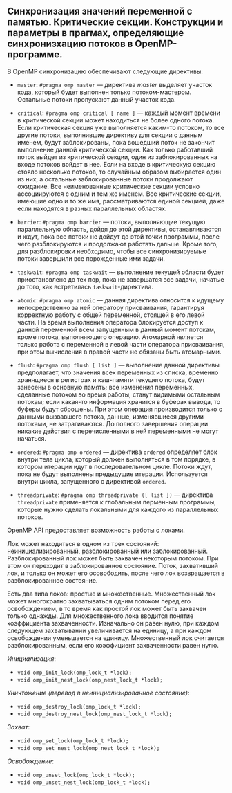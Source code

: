 ## Синхронизация значений переменной с памятью. Критические секции. Конструкции и параметры в прагмах, определяющие синхронизхацию потоков в OpenMP-программе.

В OpenMP синхронизацию обеспечивают следующие директивы:

* `master`: `#pragma omp master` — директива *master* выделяет участок кода, который будет выполнен только потоком-мастером. Остальные потоки пропускают данный участок кода.

* `critical`: `#pragma omp critical [ name ]` — каждый момент времени в критической секции может находиться не более одного потока. Если критическая секция уже выполняется каким-то потоком, то все другие потоки, выполнившие директиву для секции с данным именем, будут заблокированы, пока вошедший поток не закончит выполнение данной критической секции. Как только работавший поток выйдет из критической секции, один из заблокированных на входе потоков войдет в нее. Если на входе в критическую секцию стояло несколько потоков, то случайным образом выбирается один из них, а остальные заблокированные потоки продолжают ожидание. Все неименованные критические секции условно ассоциируются с одним и тем же именем. Все критические секции, имеющие одно и то же имя, рассматриваются единой секцией, даже если находятся в разных параллельных областях.

* `barrier`: `#pragma omp barrier` — потоки, выполняющие текущую параллельную область, дойдя до этой директивы, останавливаются и ждут, пока все потоки не дойдут до этой точки программы, после чего разблокируются и продолжают работать дальше. Кроме того, для разблокировки необходимо, чтобы все синхронизируемые потоки завершили все порожденные ими задачи.

* `taskwait`: `#pragma omp taskwait` — выполнение текущей области будет приостановлено до тех пор, пока не завершатся все задачи, начатые до того, как встретилась `taskwait`-директива.

* `atomic`: `#pragma omp atomic` — данная директива относится к идущему непосредственно за ней оператору присваивания, гарантируя корректную работу с общей переменной, стоящей в его левой части. На время выполнения оператора блокируется доступ к данной переменной всем запущенным в данный момент потокам, кроме потока, выполняющего операцию. Атомарной является только работа с переменной в левой части оператора присваивания, при этом вычисления в правой части не обязаны быть атомарными.

* `flush`: `#pragma omp flush [ list ]` — выполнение данной директивы предполагает, что значения всех переменных из списка, временно хранящиеся в регистрах и кэш-памяти текущего потока, будут занесены в основную память; все изменения переменных, сделанные потоком во время работы, станут видимыми остальным потокам; если какая-то информация хранится в буферах вывода, то буферы будут сброшены. При этом операция производится только с данными вызвавшего потока, данные, изменявшиеся другими потоками, не затрагиваются. До полного завершения операции никакие действия с перечисленными в ней переменными не могут начаться.

* `ordered`: `#pragma omp ordered` — директива `ordered` определяет блок внутри тела цикла, который должен выполняться в том порядке, в котором итерации идут в последовательном цикле. Потоки ждут, пока не будут выполнены предыдущие итерации. Используется внутри цикла, запущенного с директивой `ordered`.

* `threadprivate`: `#pragma omp threadprivate ([ list ])` — директива `threadprivate` применяется к глобальным перменным программы, которые нужно сделать локальными для каждого из параллельных потоков.

OpenMP API предоставляет возможность работы с локами.

Лок может находиться в одном из трех состояний: неинициализированный, разблокированный или заблокированный. Разблокированный лок может быть захвачен некоторым потоком. При этом он переходит в заблокированное состояние. Поток, захвативший лок, и только он может его осовободить, после чего лок возвращается в разблокированное состояние.

Есть два типа локов: простые и множественные. Множественный лок может многократно захватываться одним потоком перед его освобождением, в то время как простой лок может быть захвачен только однажды. Для множественного лока вводится понятие коэффициента захваченности. Изначально он равен нулю, при каждом следующем захватывании увеличивается на единицу, а при каждом освобождении уменьшается на единицу. Множественный лок считается разблокированным, если его коэффициент захваченности равен нулю.

_Инициализация_:
* `void omp_init_lock(omp_lock_t *lock);`
* `void omp_init_nest_lock(omp_nest_lock_t *lock);`

_Уничтожение (перевод в неинициализированное состояние)_:
* `void omp_destroy_lock(omp_lock_t *lock);`
* `void omp_destroy_nest_lock(omp_nest_lock_t *lock);`

_Захват_:
* `void omp_set_lock(omp_lock_t *lock);`
* `void omp_set_nest_lock(omp_nest_lock_t *lock);`

_Освобождение_:
* `void omp_unset_lock(omp_lock_t *lock);`
* `void omp_unset_nest_lock(omp_lock_t *lock);`
